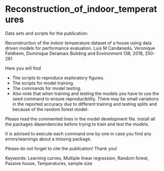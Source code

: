# Reconstruction_of_indoor_temperatures
Data sets and scripts for the publication:

Reconstruction of the indoor temperature dataset of a house using data driven models for performance evaluation. 
Luis M Candanedo, Veronique Feldheim, Dominique Deramaix
Building and Environment 138, 2018, 250-261

Here you will find

* The scripts to reproduce exploratory figures.
* The scripts for model training.
* The commands for model testing.
*  Also note that when training and testing the models you have to use the seed command to ensure reproducibility. There may be small variations in the reported accuracy due to different training and testing splits and because of the random forest model.

Please read the commented lines in the model development file. Install all the packages dependencies before trying to train and test the models.

It is advised to execute each command one by one in case you find any errors/warnings about a missing package.

Please do not forget to cite the publication! Thank you!

Keywords: Learning curves, Multiple linear regression, Random forest, Passive house, Temperatures, sample size
